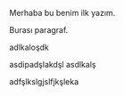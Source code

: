 
Merhaba bu benim ilk yazım.

Burası paragraf.

adlkaloşdk

asdipadşlakdşl
asdlkalş

adfşlkslgjslfjkşleka
